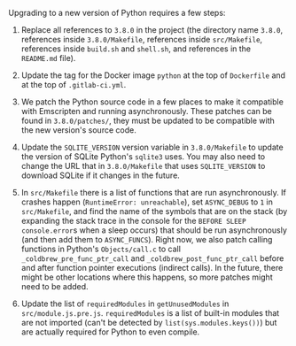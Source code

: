 Upgrading to a new version of Python requires a few steps:

1. Replace all references to `3.8.0` in the project (the directory name `3.8.0`, references inside `3.8.0/Makefile`, references inside `src/Makefile`, references inside `build.sh` and `shell.sh`, and references in the `README.md` file).

2. Update the tag for the Docker image `python` at the top of `Dockerfile` and at the top of `.gitlab-ci.yml`.

3. We patch the Python source code in a few places to make it compatible with Emscripten and running asynchronously. These patches can be found in `3.8.0/patches/`, they must be updated to be compatible with the new version's source code.

4. Update the `SQLITE_VERSION` version variable in `3.8.0/Makefile` to update the version of SQLite Python's `sqlite3` uses. You may also need to change the URL that in `3.8.0/Makefile` that uses `SQLITE_VERSION` to download SQLite if it changes in the future.

5. In `src/Makefile` there is a list of functions that are run asynchronously. If crashes happen (`RuntimeError: unreachable`), set `ASYNC_DEBUG` to `1` in `src/Makefile`, and find the name of the symbols that are on the stack (by expanding the stack trace in the console for the `BEFORE SLEEP` `console.error`s when a sleep occurs) that should be run asynchronously (and then add them to `ASYNC_FUNCS`). Right now, we also patch calling functions in Python's `Objects/call.c` to call `_coldbrew_pre_func_ptr_call` and `_coldbrew_post_func_ptr_call` before and after function pointer executions (indirect calls). In the future, there might be other locations where this happens, so more patches might need to be added.

6. Update the list of `requiredModules` in `getUnusedModules` in `src/module.js.pre.js`. `requiredModules` is a list of built-in modules that are not imported (can't be detected by `list(sys.modules.keys())`) but are actually required for Python to even compile.